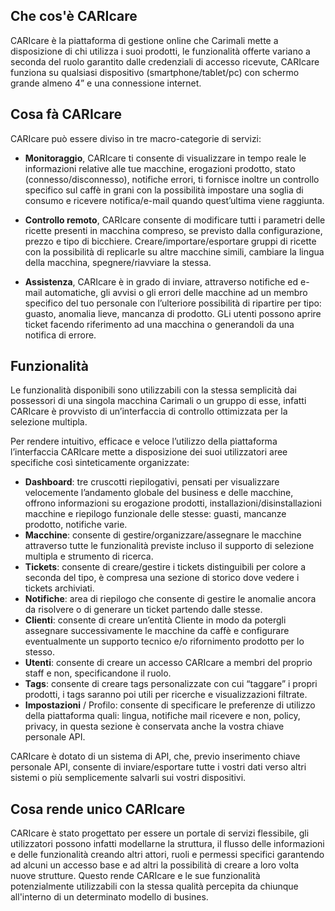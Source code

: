## Che cos'è CARIcare

CARIcare è la piattaforma di gestione online che Carimali mette a disposizione di chi utilizza i suoi prodotti, le funzionalità offerte variano a seconda del ruolo garantito dalle credenziali di accesso ricevute, CARIcare funziona su qualsiasi dispositivo (smartphone/tablet/pc) con schermo grande almeno 4” e una connessione internet.

## Cosa fà CARIcare

CARIcare può essere diviso in tre macro-categorie di servizi:

- **Monitoraggio**, CARIcare ti consente di visualizzare in tempo reale le informazioni relative alle tue macchine, erogazioni prodotto, stato (connesso/disconnesso), notifiche errori, ti fornisce inoltre un controllo specifico sul caffè in grani con la possibilità impostare una soglia di consumo e ricevere notifica/e-mail quando quest’ultima viene raggiunta.

- **Controllo remoto**, CARIcare consente di modificare tutti i parametri delle ricette presenti in macchina compreso, se previsto dalla configurazione, prezzo e tipo di bicchiere. Creare/importare/esportare gruppi di ricette con la possibilità di replicarle su altre macchine simili, cambiare la lingua della macchina, spegnere/riavviare la stessa.

- **Assistenza**, CARIcare è in grado di inviare, attraverso notifiche ed e-mail automatiche, gli avvisi o gli errori delle macchine ad un membro specifico del tuo personale con l’ulteriore possibilità di ripartire per tipo: guasto, anomalia lieve, mancanza di prodotto. GLi utenti possono aprire ticket facendo riferimento ad una macchina o generandoli da una notifica di errore.

## Funzionalità

Le funzionalità disponibili sono utilizzabili con la stessa semplicità dai possessori di una singola macchina Carimali o un gruppo di esse, infatti CARIcare è provvisto di un’interfaccia di controllo ottimizzata per la selezione multipla.

Per rendere intuitivo, efficace e veloce l’utilizzo della piattaforma l’interfaccia CARIcare mette a disposizione dei suoi utilizzatori aree specifiche così sinteticamente organizzate:

- **Dashboard**: tre cruscotti riepilogativi, pensati per visualizzare velocemente l’andamento globale del business e delle macchine, offrono informazioni su erogazione prodotti, installazioni/disinstallazioni macchine e riepilogo funzionale delle stesse: guasti, mancanze prodotto, notifiche varie.
- **Macchine**: consente di gestire/organizzare/assegnare le macchine attraverso tutte le funzionalità previste incluso il supporto di selezione multipla e strumento di ricerca.
- **Tickets**: consente di creare/gestire i tickets distinguibili per colore a seconda del tipo, è compresa una sezione di storico dove vedere i tickets archiviati.
- **Notifiche**: area di riepilogo che consente di gestire le anomalie ancora da risolvere o di generare un ticket partendo dalle stesse.
- **Clienti**: consente di creare un’entità Cliente in modo da potergli assegnare successivamente le macchine da caffè e configurare eventualmente un supporto tecnico e/o rifornimento prodotto per lo stesso.
- **Utenti**: consente di creare un accesso CARIcare a membri del proprio staff e non, specificandone il ruolo.
- **Tags**: consente di creare tags personalizzate con cui “taggare” i propri prodotti, i tags saranno poi utili per ricerche e visualizzazioni filtrate.
- **Impostazioni** / Profilo: consente di specificare le preferenze di utilizzo della piattaforma quali: lingua, notifiche mail ricevere e non, policy, privacy, in questa sezione è conservata anche la vostra chiave personale API.

CARIcare è dotato di un sistema di API, che, previo inserimento chiave personale API, consente di inviare/esportare tutte i vostri dati verso altri sistemi o più semplicemente salvarli sui vostri dispositivi.

## Cosa rende unico CARIcare 

CARIcare è stato progettato per essere un portale di servizi flessibile, gli utilizzatori possono infatti modellarne la struttura, il flusso delle informazioni e delle funzionalità creando altri attori, ruoli e permessi specifici garantendo ad alcuni un accesso base e ad altri la possibilità di creare a loro volta nuove strutture. Questo rende CARIcare e le sue funzionalità potenzialmente utilizzabili con la stessa qualità percepita da chiunque all'interno di un determinato modello di busines.




